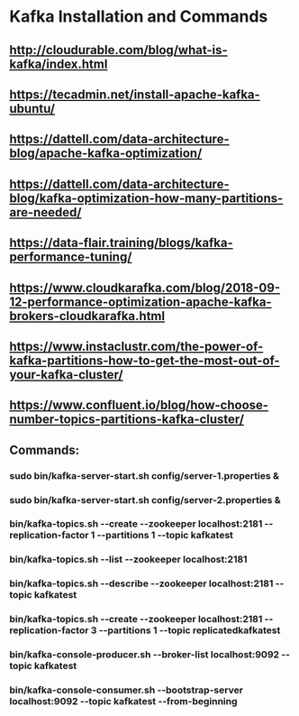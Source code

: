 # Kafka Installation and Commands
## http://cloudurable.com/blog/what-is-kafka/index.html
## https://tecadmin.net/install-apache-kafka-ubuntu/
## https://dattell.com/data-architecture-blog/apache-kafka-optimization/
## https://dattell.com/data-architecture-blog/kafka-optimization-how-many-partitions-are-needed/
## https://data-flair.training/blogs/kafka-performance-tuning/
## https://www.cloudkarafka.com/blog/2018-09-12-performance-optimization-apache-kafka-brokers-cloudkarafka.html
## https://www.instaclustr.com/the-power-of-kafka-partitions-how-to-get-the-most-out-of-your-kafka-cluster/
## https://www.confluent.io/blog/how-choose-number-topics-partitions-kafka-cluster/

## Commands:
### sudo bin/kafka-server-start.sh config/server-1.properties &
### sudo bin/kafka-server-start.sh config/server-2.properties &
### bin/kafka-topics.sh --create --zookeeper localhost:2181 --replication-factor 1 --partitions 1 --topic kafkatest
### bin/kafka-topics.sh --list --zookeeper localhost:2181
### bin/kafka-topics.sh --describe --zookeeper localhost:2181  --topic kafkatest
### bin/kafka-topics.sh --create --zookeeper localhost:2181 --replication-factor 3 --partitions 1 --topic replicatedkafkatest
### bin/kafka-console-producer.sh --broker-list localhost:9092 --topic kafkatest
### bin/kafka-console-consumer.sh --bootstrap-server localhost:9092 --topic kafkatest --from-beginning
